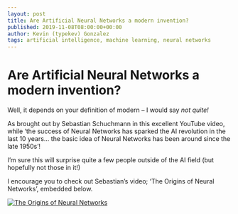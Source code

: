 ```yaml
---
layout: post
title: Are Artificial Neural Networks a modern invention?
published: 2019-11-08T08:00:00+00:00
author: Kevin (typekev) Gonzalez
tags: artificial intelligence, machine learning, neural networks
---
```


# Are Artificial Neural Networks a modern invention?

Well, it depends on your definition of modern – I would say _not quite!_

As brought out by Sebastian Schuchmann in this excellent YouTube video, while ‘the success of Neural Networks has sparked the AI revolution in the last 10 years… the basic idea of Neural Networks has been around since the late 1950s’!

I’m sure this will surprise quite a few people outside of the AI field (but hopefully not those in it!)

I encourage you to check out Sebastian’s video; ‘The Origins of Neural Networks’, embedded below.

[![The Origins of Neural Networks](https://img.youtube.com/vi/Suevq-kZdIw/0.jpg)](https://www.youtube.com/watch?v=Suevq-kZdIw)
